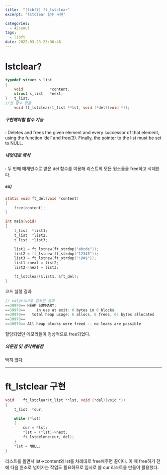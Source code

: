 ```yaml
---
title:  "[libft] ft_lstclear"
excerpt: "lstclear 함수 구현"

categories:
  - 42seoul
tags:
  - libft
date: 2022.03.23 23:30:48
---
```


# lstclear?

```c
typedef struct s_list
{
	void			*content;
	struct s_list	*next;
}	t_list;
//원 함수 없음
    void ft_lstclear(t_list **lst, void (*del)(void *));
```

##### 구현해야할 함수 기능    
:  Deletes and frees the given element and every successor of that element, using the function ’del’ and free(3). Finally, the pointer to the list must be set to NULL.    

##### 내멋대로 해석    
:  두 번째 매개변수로 받은 del 함수를 이용해 리스트의 모든 원소들을 free하고 삭제한다.     

##### ex)    
```c
static void	ft_del(void *content)
{
	free(content);
}

int	main(void)
{
	t_list	*list1;
	t_list	*list2;
	t_list	*list3;

	list1 = ft_lstnew(ft_strdup("abcde"));
	list2 = ft_lstnew(ft_strdup("12345"));
	list3 = ft_lstnew(ft_strdup("!@#$"));
	list1->next = list2;
	list2->next = list3;

	ft_lstclear(&list1, &ft_del);
}
```
코드 실행 결과
```c
// valgrind로 검사한 결과
==30970== HEAP SUMMARY:
==30970==     in use at exit: 0 bytes in 0 blocks
==30970==   total heap usage: 6 allocs, 6 frees, 65 bytes allocated
==30970== 
==30970== All heap blocks were freed -- no leaks are possible
```
할당되었던 메모리들이 정상적으로 free되었다.    

##### 의문점 및 생각해볼점    
딱히 없다.    

***

# ft_lstclear 구현

```c
void	ft_lstclear(t_list **lst, void (*del)(void *))
{
	t_list	*cur;

	while (*lst)
	{
		cur = *lst;
		*lst = (*lst)->next;
		ft_lstdelone(cur, del);
	}
	*lst = NULL;
}

```

리스트를 돌면서 lst->content와 lst를 차례대로 free해주면 끝이다. 이 때 free하기 전에 다음 원소로 넘어가는 작업도 필요하므로 임시로 쓸 cur 리스트를 만들어 활용했다.    
